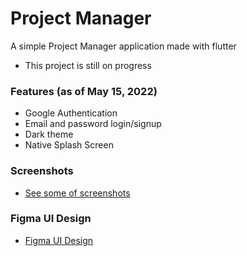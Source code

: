 # Project Manager

A simple Project Manager application made with flutter
   - This project is still on progress

### Features (as of May 15, 2022)
  - Google Authentication
  - Email and password login/signup
  - Dark theme
  - Native Splash Screen

### Screenshots
  - [See some of screenshots](https://drive.google.com/drive/folders/13Xs3t16x0Sit9mfa51ct9EwI1GbTcPH8?usp=sharing)

### Figma UI Design
 - [Figma UI Design](https://www.figma.com/proto/dzkU3bEdGYGnMdnuDtooMk/todoapp?node-id=0%3A1&scaling=scale-down&page-id=0%3A1&starting-point-node-id=2%3A2)

 



